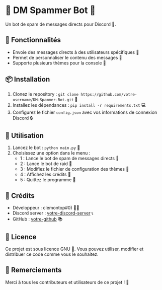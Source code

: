 # 🤖 DM Spammer Bot 🤖

Un bot de spam de messages directs pour Discord 📱.

## 📝 Fonctionnalités

* Envoie des messages directs à des utilisateurs spécifiques 📨
* Permet de personnaliser le contenu des messages 📝
* Supporte plusieurs thèmes pour la console 🎨

## 📦 Installation

1. Clonez le repository : `git clone https://github.com/votre-username/DM-Spammer-Bot.git` 📁
2. Installez les dépendances : `pip install -r requirements.txt` 💻
3. Configurez le fichier `config.json` avec vos informations de connexion Discord 🔒

## 🤔 Utilisation

1. Lancez le bot : `python main.py` 🚀
2. Choisissez une option dans le menu :
	* 1 : Lance le bot de spam de messages directs 📨
	* 2 : Lance le bot de raid 🚫
	* 3 : Modifiez le fichier de configuration des thèmes 🎨
	* 4 : Affichez les crédits 🙏
	* 5 : Quittez le programme 👋

## 👥 Crédits

* Développeur : clemontop#0) 👨‍💻
* Discord server : [votre-discord-server](https://discord.gg/server-boost) 📞
* GitHub : [votre-github](https://github.com/beatch-service/) 📚

## 📜 Licence

Ce projet est sous licence GNU 📜. Vous pouvez utiliser, modifier et distribuer ce code comme vous le souhaitez.

## 🙏 Remerciements

Merci à tous les contributeurs et utilisateurs de ce projet ! 🙏
